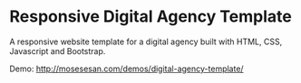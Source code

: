 # Responsive Digital Agency Template

A responsive website template for a digital agency built with HTML, CSS, Javascript and Bootstrap.

Demo: http://mosesesan.com/demos/digital-agency-template/
